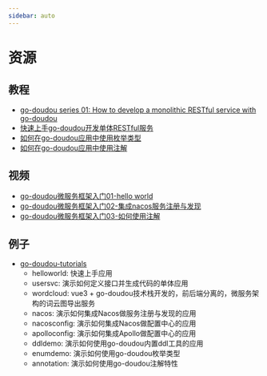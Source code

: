 ```yaml
---
sidebar: auto
---
```


# 资源

## 教程

- [go-doudou series 01: How to develop a monolithic RESTful service with go-doudou](https://dev.to/wubin1989/go-doudou-series-01-how-to-develop-a-monolithic-restful-service-with-go-doudou-8gl)
- [快速上手go-doudou开发单体RESTful服务](https://juejin.cn/post/7046936284438200333)
- [如何在go-doudou应用中使用枚举类型](https://juejin.cn/post/7116744830738726942)
- [如何在go-doudou应用中使用注解](https://juejin.cn/post/7116826614830202910)

## 视频

- [go-doudou微服务框架入门01-hello world](https://www.bilibili.com/video/BV1AS4y1F7mE?spm_id_from=333.999.0.0)
- [go-doudou微服务框架入门02-集成nacos服务注册与发现](https://www.bilibili.com/video/BV1pU4y1o7xL?t=0.0)
- [go-doudou微服务框架入门03-如何使用注解](https://www.bilibili.com/video/BV14B4y1H73x)

## 例子
- [go-doudou-tutorials](https://github.com/unionj-cloud/go-doudou-tutorials)
    - helloworld: 快速上手应用
    - usersvc: 演示如何定义接口并生成代码的单体应用
    - wordcloud: vue3 + go-doudou技术栈开发的，前后端分离的，微服务架构的词云图导出服务
    - nacos: 演示如何集成Nacos做服务注册与发现的应用
    - nacosconfig: 演示如何集成Nacos做配置中心的应用
    - apolloconfig: 演示如何集成Apollo做配置中心的应用
    - ddldemo: 演示如何使用go-doudou内置ddl工具的应用
    - enumdemo: 演示如何使用go-doudou枚举类型
    - annotation: 演示如何使用go-doudou注解特性